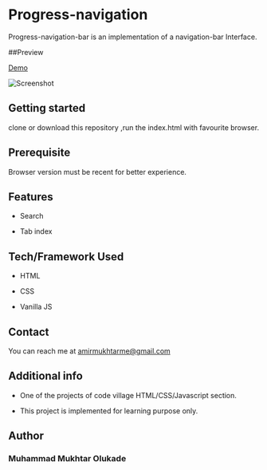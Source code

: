 # Progress-navigation

Progress-navigation-bar is an implementation of a navigation-bar Interface.

##Preview

[Demo]([https://mb-fcc-portfolio.netlify.app/](https://mb-fcc-portfolio.netlify.app/))

![Screenshot](echo-shoot.png)

## Getting started

clone or download this repository ,run the index.html with favourite browser.

## Prerequisite

Browser version must be recent for better experience.

## Features

- Search

- Tab index

## Tech/Framework Used

- HTML

- CSS

- Vanilla JS

## Contact

You can reach me at <amirmukhtarme@gmail.com>


## Additional info

- One of the projects of code village HTML/CSS/Javascript section.

- This project is implemented for learning purpose only.

## Author

### Muhammad Mukhtar Olukade


